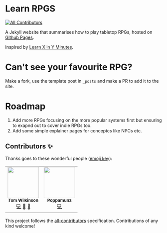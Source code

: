 # Learn RPGS
<!-- ALL-CONTRIBUTORS-BADGE:START - Do not remove or modify this section -->
[![All Contributors](https://img.shields.io/badge/all_contributors-2-orange.svg?style=flat-square)](#contributors-)
<!-- ALL-CONTRIBUTORS-BADGE:END -->

A Jekyll website that summarises how to play tabletop RPGs, hosted on [Github Pages](https://pages.github.com/).

Inspired by [Learn X in Y Minutes](https://learnxinyminutes.com/).

# Can't see your favourite RPG?

Make a fork, use the template post in `_posts` and make a PR to add it to the site.

# Roadmap

1. Add more RPGs focusing on the more popular systems first but ensuring to exapnd out to cover indie RPGs too.
2. Add some simple explainer pages for conceptcs like NPCs etc.
## Contributors ✨

Thanks goes to these wonderful people ([emoji key](https://allcontributors.org/docs/en/emoji-key)):

<!-- ALL-CONTRIBUTORS-LIST:START - Do not remove or modify this section -->
<!-- prettier-ignore-start -->
<!-- markdownlint-disable -->
<table>
  <tr>
    <td align="center"><a href="https://tawilkinson.com"><img src="https://avatars.githubusercontent.com/u/3664960?v=4?s=100" width="100px;" alt=""/><br /><sub><b>Tom Wilkinson</b></sub></a><br /><a href="https://github.com/learnrpgs/learnrpgs.github.io/commits?author=tawilkinson" title="Code">💻</a> <a href="https://github.com/learnrpgs/learnrpgs.github.io/commits?author=tawilkinson" title="Documentation">📖</a> <a href="#ideas-tawilkinson" title="Ideas, Planning, & Feedback">🤔</a></td>
    <td align="center"><a href="https://github.com/Poppamunz"><img src="https://avatars.githubusercontent.com/u/4349586?v=4?s=100" width="100px;" alt=""/><br /><sub><b>Poppamunz</b></sub></a><br /><a href="https://github.com/learnrpgs/learnrpgs.github.io/commits?author=Poppamunz" title="Code">💻</a></td>
  </tr>
</table>

<!-- markdownlint-restore -->
<!-- prettier-ignore-end -->

<!-- ALL-CONTRIBUTORS-LIST:END -->

This project follows the [all-contributors](https://github.com/all-contributors/all-contributors) specification. Contributions of any kind welcome!